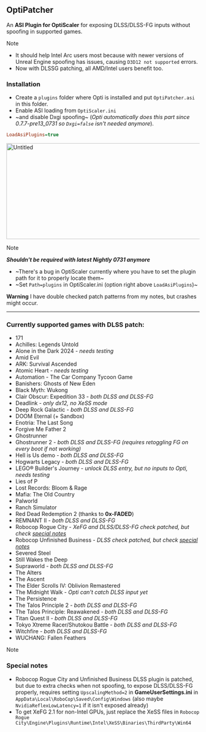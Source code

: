 ## OptiPatcher
An **ASI Plugin for OptiScaler** for exposing DLSS/DLSS-FG inputs without spoofing in supported games.  

> [!NOTE]
> * It should help Intel Arc users most because with newer versions of Unreal Engine spoofing has issues, causing `D3D12 not supported` errors.  
> * Now with DLSSG patching, all AMD/Intel users benefit too.  


### Installation
* Create a `plugins` folder where Opti is installed and put `OptiPatcher.asi` in this folder.  
* Enable ASI loading from `OptiScaler.ini`
* ~and disable Dxgi spoofing~ (_Opti automatically does this part since 0.7.7-pre13_0731 so `Dxgi=false` isn't needed anymore_).

```ini
LoadAsiPlugins=true
```
<img width="1246" height="250" alt="Untitled" src="https://github.com/user-attachments/assets/08fa4617-50ab-4837-a6c5-a8bda365abb5" />


> [!NOTE]
> _**Shouldn't be required with latest Nightly 0731 anymore**_
> * ~There's a bug in OptiScaler currently where you have to set the plugin path for it to properly locate them~  
> * ~Set `Path=plugins` in OptiScaler.ini (option right above `LoadAsiPlugins`)~

**Warning** I have double checked patch patterns from my notes, but crashes might occur.

---

### Currently supported games with DLSS patch:
* 171
* Achilles: Legends Untold
* Alone in the Dark 2024 - _needs testing_
* Amid Evil
* ARK: Survival Ascended  
* Atomic Heart - _needs testing_
* Automation - The Car Company Tycoon Game
* Banishers: Ghosts of New Eden
* Black Myth: Wukong
* Clair Obscur: Expedition 33 - _both DLSS and DLSS-FG_
* Deadlink - _only dx12, no XeSS mode_
* Deep Rock Galactic - _both DLSS and DLSS-FG_
* DOOM Eternal (+ Sandbox)
* Enotria: The Last Song
* Forgive Me Father 2
* Ghostrunner
* Ghostrunner 2 - _both DLSS and DLSS-FG (requires retoggling FG on every boot if not working)_
* Hell is Us demo - _both DLSS and DLSS-FG_
* Hogwarts Legacy - _both DLSS and DLSS-FG_
* LEGO® Builder's Journey - _unlock DLSS entry, but no inputs to Opti, needs testing_
* Lies of P
* Lost Records: Bloom & Rage
* Mafia: The Old Country
* Palworld
* Ranch Simulator
* Red Dead Redemption 2 (thanks to **0x-FADED**)
* REMNANT II - _both DLSS and DLSS-FG_
* Robocop Rogue City - _XeFG and DLSS/DLSS-FG check patched, but check [special notes](#special-notes)_
* Robocop Unfinished Business - _DLSS check patched, but check [special notes](#special-notes)_
* Severed Steel
* Still Wakes the Deep
* Supraworld - _both DLSS and DLSS-FG_
* The Alters
* The Ascent
* The Elder Scrolls IV: Oblivion Remastered
* The Midnight Walk - _Opti can't catch DLSS input yet_
* The Persistence
* The Talos Principle 2 - _both DLSS and DLSS-FG_
* The Talos Principle: Reawakened - _both DLSS and DLSS-FG_
* Titan Quest II - _both DLSS and DLSS-FG_
* Tokyo Xtreme Racer/Shutokou Battle - _both DLSS and DLSS-FG_
* Witchfire - _both DLSS and DLSS-FG_
* WUCHANG: Fallen Feathers

  
> [!NOTE]
> ### Special notes
> * Robocop Rogue City and Unfinished Business DLSS plugin is patched, but due to extra checks when not spoofing, to expose DLSS/DLSS-FG properly, requires setting `UpscalingMethod=2` in **GameUserSettings.ini** in `AppData\Local\RoboCop\Saved\Config\Windows` (also maybe `NvidiaReflexLowLatency=1` if it isn't exposed already)  
> * To get XeFG 2.1 for non-Intel GPUs, just replace the XeSS files in `Robocop Rogue City\Engine\Plugins\Runtime\Intel\XeSS\Binaries\ThirdParty\Win64`  
